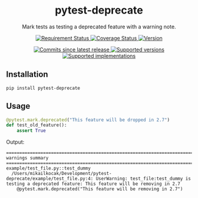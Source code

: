 <div align='center'>
  <h1>pytest-deprecate</h1>
  <p>Mark tests as testing a deprecated feature with a warning note.</p>
  <p>
    <a href='https://travis-ci.org/NyanKiyoshi/pytest-deprecate/'>
      <img src='https://travis-ci.org/NyanKiyoshi/pytest-deprecate.svg?branch=master' alt='Requirement Status' />
    </a>
    <a href='https://codecov.io/gh/NyanKiyoshi/pytest-deprecate'>
      <img src='https://codecov.io/gh/NyanKiyoshi/pytest-deprecate/branch/master/graph/badge.svg' alt='Coverage Status' />
    </a>
    <a href='https://pypi.python.org/pypi/pytest-deprecate'>
      <img src='https://img.shields.io/pypi/v/pytest-deprecate.svg' alt='Version' />
    </a>
  </p>
  <p>
    <a href='https://github.com/NyanKiyoshi/pytest-deprecate/compare/v1.0.2...master'>
      <img src='https://img.shields.io/github/commits-since/NyanKiyoshi/pytest-deprecate/v1.0.2.svg' alt='Commits since latest release' />
    </a>
    <a href='https://pypi.python.org/pypi/pytest-deprecate'>
      <img src='https://img.shields.io/pypi/pyversions/pytest-deprecate.svg' alt='Supported versions' />
    </a>
    <a href='https://pypi.python.org/pypi/pytest-deprecate'>
      <img src='https://img.shields.io/pypi/implementation/pytest-deprecate.svg' alt='Supported implementations' />
    </a>
  </p>
</div>

## Installation
```
pip install pytest-deprecate
```

## Usage

```python
@pytest.mark.deprecated("This feature will be dropped in 2.7")
def test_old_feature():
    assert True
```

Output:
```
=========================================================================================================================== warnings summary ============================================================================================================================
example/test_file.py::test_dummy
  /Users/mikailkocak/Development/pytest-deprecate/example/test_file.py:4: UserWarning: test_file:test_dummy is testing a deprecated feature: This feature will be removing in 2.7
    @pytest.mark.deprecated("This feature will be removing in 2.7")
```
